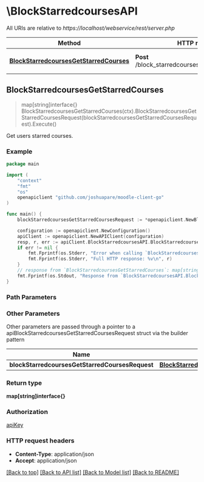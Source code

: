 # \BlockStarredcoursesAPI

All URIs are relative to *https://localhost/webservice/rest/server.php*

Method | HTTP request | Description
------------- | ------------- | -------------
[**BlockStarredcoursesGetStarredCourses**](BlockStarredcoursesAPI.md#BlockStarredcoursesGetStarredCourses) | **Post** /block_starredcourses_get_starred_courses | Get users starred courses.



## BlockStarredcoursesGetStarredCourses

> map[string]interface{} BlockStarredcoursesGetStarredCourses(ctx).BlockStarredcoursesGetStarredCoursesRequest(blockStarredcoursesGetStarredCoursesRequest).Execute()

Get users starred courses.



### Example

```go
package main

import (
	"context"
	"fmt"
	"os"
	openapiclient "github.com/joshuapare/moodle-client-go"
)

func main() {
	blockStarredcoursesGetStarredCoursesRequest := *openapiclient.NewBlockStarredcoursesGetStarredCoursesRequest() // BlockStarredcoursesGetStarredCoursesRequest | 

	configuration := openapiclient.NewConfiguration()
	apiClient := openapiclient.NewAPIClient(configuration)
	resp, r, err := apiClient.BlockStarredcoursesAPI.BlockStarredcoursesGetStarredCourses(context.Background()).BlockStarredcoursesGetStarredCoursesRequest(blockStarredcoursesGetStarredCoursesRequest).Execute()
	if err != nil {
		fmt.Fprintf(os.Stderr, "Error when calling `BlockStarredcoursesAPI.BlockStarredcoursesGetStarredCourses``: %v\n", err)
		fmt.Fprintf(os.Stderr, "Full HTTP response: %v\n", r)
	}
	// response from `BlockStarredcoursesGetStarredCourses`: map[string]interface{}
	fmt.Fprintf(os.Stdout, "Response from `BlockStarredcoursesAPI.BlockStarredcoursesGetStarredCourses`: %v\n", resp)
}
```

### Path Parameters



### Other Parameters

Other parameters are passed through a pointer to a apiBlockStarredcoursesGetStarredCoursesRequest struct via the builder pattern


Name | Type | Description  | Notes
------------- | ------------- | ------------- | -------------
 **blockStarredcoursesGetStarredCoursesRequest** | [**BlockStarredcoursesGetStarredCoursesRequest**](BlockStarredcoursesGetStarredCoursesRequest.md) |  | 

### Return type

**map[string]interface{}**

### Authorization

[apiKey](../README.md#apiKey)

### HTTP request headers

- **Content-Type**: application/json
- **Accept**: application/json

[[Back to top]](#) [[Back to API list]](../README.md#documentation-for-api-endpoints)
[[Back to Model list]](../README.md#documentation-for-models)
[[Back to README]](../README.md)

